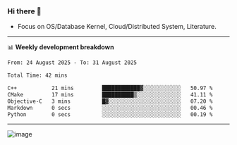 ### Hi there 👋
<!-- * Daily Meditation via Leetcode/Competitive-Programming. -->
* Focus on OS/Database Kernel, Cloud/Distributed System, Literature.

-------

📊 **Weekly development breakdown**
<!--START_SECTION:waka-->

```txt
From: 24 August 2025 - To: 31 August 2025

Total Time: 42 mins

C++           21 mins         ████████████▓░░░░░░░░░░░░   50.97 %
CMake         17 mins         ██████████▒░░░░░░░░░░░░░░   41.11 %
Objective-C   3 mins          █▓░░░░░░░░░░░░░░░░░░░░░░░   07.20 %
Markdown      0 secs          ░░░░░░░░░░░░░░░░░░░░░░░░░   00.46 %
Python        0 secs          ░░░░░░░░░░░░░░░░░░░░░░░░░   00.19 %
```

<!--END_SECTION:waka-->

-------

<!-- [![Leetcode Stats](https://leetcard.jacoblin.cool/hzhang413?font=Fira+Mono)](https://leetcode.com/fxrc) -->
![image](./cyberpunk-ghost-in-the-shell.gif)
<!--![image](./gis-archive.png)-->
